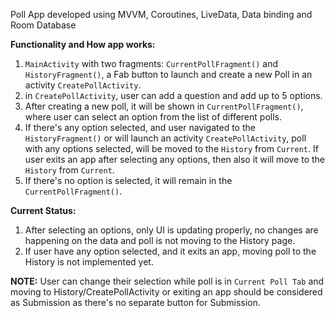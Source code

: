 Poll App developed using MVVM, Coroutines, LiveData, Data binding and Room Database

__Functionality and How app works:__
1) `MainActivity` with two fragments: `CurrentPollFragment()` and `HistoryFragment()`, a Fab button to launch and create a new Poll in an activity `CreatePollActivity`.
2) in `CreatePollActivity`, user can add a question and add up to 5 options.
3) After creating a new poll, it will be shown in `CurrentPollFragment()`, where user can select an option from the list of different polls.
4) If there's any option selected, and user navigated to the `HistoryFragment()` or will launch an activity `CreatePollActivity`, poll with any options selected, will be moved to the `History` from `Current`. If user exits an app after selecting any options, then also it will move to the `History` from `Current`.
5) If there's no option is selected, it will remain in the `CurrentPollFragment()`.

__Current Status:__
1) After selecting an options, only UI is updating properly, no changes are happening on the data and poll is not moving to the History page.
2) If user have any option selected, and it exits an app, moving poll to the History is not implemented yet.

__NOTE:__ User can change their selection while poll is in `Current Poll Tab` and moving to History/CreatePollActivity or exiting an app should be considered as Submission as there's no separate button for Submission.